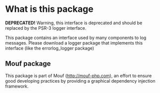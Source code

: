What is this package
====================

<div class="alert"><strong>DEPRECATED!</strong> Warning, this interface is deprecated and should be
replaced by the PSR-3 logger interface.</div>


This package contains an interface used by many components to log messages.
Please download a logger package that implements this interface (like the errorlog_logger package)


Mouf package
------------

This package is part of Mouf (http://mouf-php.com), an effort to ensure good developing practices by providing a graphical dependency injection framework.
